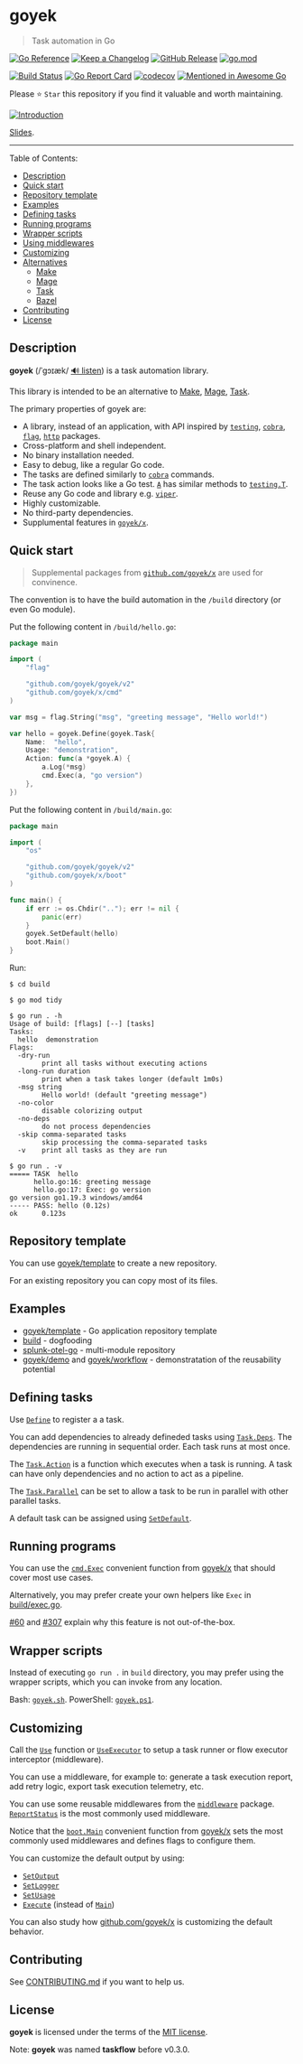 # goyek

> Task automation in Go

[![Go Reference](https://pkg.go.dev/badge/github.com/goyek/goyek.svg)](https://pkg.go.dev/github.com/goyek/goyek/v2)
[![Keep a Changelog](https://img.shields.io/badge/changelog-Keep%20a%20Changelog-%23E05735)](CHANGELOG.md)
[![GitHub Release](https://img.shields.io/github/v/release/goyek/goyek)](https://github.com/goyek/goyek/releases)
[![go.mod](https://img.shields.io/github/go-mod/go-version/goyek/goyek)](go.mod)

[![Build Status](https://img.shields.io/github/actions/workflow/status/goyek/goyek/build.yml?branch=main)](https://github.com/goyek/goyek/actions?query=workflow%3Abuild+branch%3Amain)
[![Go Report Card](https://goreportcard.com/badge/github.com/goyek/goyek)](https://goreportcard.com/report/github.com/goyek/goyek)
[![codecov](https://codecov.io/gh/goyek/goyek/branch/main/graph/badge.svg)](https://codecov.io/gh/goyek/goyek)
[![Mentioned in Awesome Go](https://awesome.re/mentioned-badge.svg)](https://github.com/avelino/awesome-go)

Please ⭐ `Star` this repository if you find it valuable and worth maintaining.

[![Introduction](https://img.youtube.com/vi/e-xWEH-fqJ0/hqdefault.jpg)](https://www.youtube.com/watch?v=e-xWEH-fqJ0)

[Slides](https://docs.google.com/presentation/d/1xFAPXeMiOD-92xeIHkUD-SHmJZwc8mSIIgpjuJXEW3U/edit?usp=sharing).

---

Table of Contents:

- [Description](#description)
- [Quick start](#quick-start)
- [Repository template](#repository-template)
- [Examples](#examples)
- [Defining tasks](#defining-tasks)
- [Running programs](#running-programs)
- [Wrapper scripts](#wrapper-scripts)
- [Using middlewares](#using-middlewares)
- [Customizing](#customizing)
- [Alternatives](#alternatives)
  - [Make](#make)
  - [Mage](#mage)
  - [Task](#task)
  - [Bazel](#bazel)
- [Contributing](#contributing)
- [License](#license)

## Description

**goyek** (/ˈɡɔɪæk/ [🔊 listen](http://ipa-reader.xyz/?text=%CB%88%C9%A1%C9%94%C9%AA%C3%A6k))
is a task automation library.

This library is intended to be an alternative to
[Make](https://www.gnu.org/software/make/),
[Mage](https://github.com/magefile/mage),
[Task](https://taskfile.dev/).

The primary properties of goyek are: 

- A library, instead of an application,
  with API inspired by
  [`testing`](https://golang.org/pkg/testing),
  [`cobra`](https://github.com/spf13/cobra),
  [`flag`](https://golang.org/pkg/flag),
  [`http`](https://golang.org/pkg/http)
  packages.
- Cross-platform and shell independent.
- No binary installation needed.
- Easy to debug, like a regular Go code.
- The tasks are defined similarly to
  [`cobra`](https://github.com/spf13/cobra) commands.
- The task action looks like a Go test.
  [`A`](https://pkg.go.dev/github.com/goyek/goyek/v2#A)
  has similar methods to [`testing.T`](https://pkg.go.dev/testing#T).
- Reuse any Go code and library e.g. [`viper`](https://github.com/spf13/viper).
- Highly customizable.
- No third-party dependencies.
- Supplumental features in [`goyek/x`](https://github.com/goyek/x).

## Quick start

> Supplemental packages from [`github.com/goyek/x`](https://pkg.go.dev/github.com/goyek/x)
> are used for convinence.

The convention is to have the build automation
in the `/build` directory (or even Go module).

Put the following content in `/build/hello.go`:

```go
package main

import (
	"flag"

	"github.com/goyek/goyek/v2"
	"github.com/goyek/x/cmd"
)

var msg = flag.String("msg", "greeting message", "Hello world!")

var hello = goyek.Define(goyek.Task{
	Name:  "hello",
	Usage: "demonstration",
	Action: func(a *goyek.A) {
		a.Log(*msg)
		cmd.Exec(a, "go version")
	},
})
```

Put the following content in `/build/main.go`:

```go
package main

import (
	"os"

	"github.com/goyek/goyek/v2"
	"github.com/goyek/x/boot"
)

func main() {
	if err := os.Chdir(".."); err != nil {
		panic(err)
	}
	goyek.SetDefault(hello)
	boot.Main()
}
```

Run:

```out
$ cd build

$ go mod tidy

$ go run . -h
Usage of build: [flags] [--] [tasks]
Tasks:
  hello  demonstration
Flags:
  -dry-run
        print all tasks without executing actions
  -long-run duration
        print when a task takes longer (default 1m0s)
  -msg string
        Hello world! (default "greeting message")
  -no-color
        disable colorizing output
  -no-deps
        do not process dependencies
  -skip comma-separated tasks
        skip processing the comma-separated tasks
  -v    print all tasks as they are run

$ go run . -v
===== TASK  hello
      hello.go:16: greeting message
      hello.go:17: Exec: go version
go version go1.19.3 windows/amd64
----- PASS: hello (0.12s)
ok      0.123s
```

## Repository template

You can use [goyek/template](https://github.com/goyek/template)
to create a new repository.

For an existing repository you can copy most of its files.

## Examples

- [goyek/template](https://github.com/goyek/template) -
  Go application repository template
- [build](build) -
  dogfooding
- [splunk-otel-go](https://github.com/signalfx/splunk-otel-go/tree/main/build) -
  multi-module repository
- [goyek/demo](https://github.com/goyek/demo)
  and [goyek/workflow](https://github.com/goyek/workflow) -
  demonstratation of the reusability potential

## Defining tasks

Use [`Define`](https://pkg.go.dev/github.com/goyek/goyek/v2#Define)
to register a a task.

You can add dependencies to already defineded tasks using
[`Task.Deps`](https://pkg.go.dev/github.com/goyek/goyek/v2#Task.Deps).
The dependencies are running in sequential order.
Each task runs at most once.

The [`Task.Action`](https://pkg.go.dev/github.com/goyek/goyek/v2#Task.Action)
is a function which executes when a task is running.
A task can have only dependencies and no action to act as a pipeline.

The [`Task.Parallel`](https://pkg.go.dev/github.com/goyek/goyek/v2#Task.Parallel)
can be set to allow a task to be run in parallel with other parallel tasks.

A default task can be assigned using [`SetDefault`](https://pkg.go.dev/github.com/goyek/goyek/v2#SetDefault).

## Running programs

You can use the [`cmd.Exec`](https://pkg.go.dev/github.com/goyek/x/cmd#Exec)
convenient function from [goyek/x](https://github.com/goyek/x)
that should cover most use cases.

Alternatively, you may prefer create your own helpers
like `Exec` in [build/exec.go](build/exec.go).

[#60](https://github.com/goyek/goyek/issues/60) and [#307](https://github.com/goyek/goyek/issues/307)
explain why this feature is not out-of-the-box.

## Wrapper scripts

Instead of executing `go run .` in `build` directory,
you may prefer using the wrapper scripts,
which you can invoke from any location.

Bash: [`goyek.sh`](goyek.sh).
PowerShell: [`goyek.ps1`](goyek.ps1).

## Customizing

Call the [`Use`](https://pkg.go.dev/github.com/goyek/goyek/v2#Use) function
or [`UseExecutor`](https://pkg.go.dev/github.com/goyek/goyek/v2#UseExecutor)
to setup a task runner or flow executor interceptor (middleware).

You can use a middleware, for example to:
generate a task execution report,
add retry logic,
export task execution telemetry, etc.

You can use some reusable middlewares from the
[`middleware`](https://pkg.go.dev/github.com/goyek/goyek/v2/middleware)
package. [`ReportStatus`](https://pkg.go.dev/github.com/goyek/goyek/v2/middleware#ReportStatus)
is the most commonly used middleware.

Notice that the [`boot.Main`](https://pkg.go.dev/github.com/goyek/x/boot#Main)
convenient function from [goyek/x](https://github.com/goyek/x)
sets the most commonly used middlewares and defines flags to configure them.

You can customize the default output by using:

- [`SetOutput`](https://pkg.go.dev/github.com/goyek/goyek/v2#SetOutput)
- [`SetLogger`](https://pkg.go.dev/github.com/goyek/goyek/v2#SetLogger)
- [`SetUsage`](https://pkg.go.dev/github.com/goyek/goyek/v2#SetUsage)
- [`Execute`](https://pkg.go.dev/github.com/goyek/goyek/v2#Execute)
  (instead of [`Main`](https://pkg.go.dev/github.com/goyek/goyek/v2#Main))

You can also study how [github.com/goyek/x](https://github.com/goyek/x)
is customizing the default behavior.

## Contributing

See [CONTRIBUTING.md](CONTRIBUTING.md) if you want to help us.

## License

**goyek** is licensed under the terms of the [MIT license](LICENSE).

Note: **goyek** was named **taskflow** before v0.3.0.
